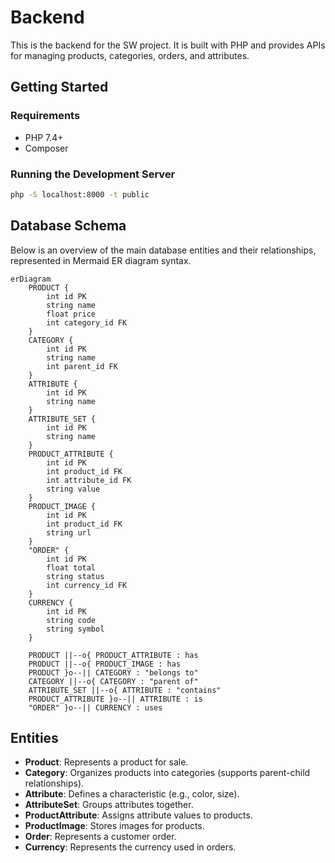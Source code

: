 # Backend

This is the backend for the SW project. It is built with PHP and provides APIs for managing products, categories, orders, and attributes.

## Getting Started

### Requirements

- PHP 7.4+
- Composer

### Running the Development Server

```sh
php -S localhost:8000 -t public
```

## Database Schema

Below is an overview of the main database entities and their relationships, represented in Mermaid ER diagram syntax.

```mermaid
erDiagram
    PRODUCT {
        int id PK
        string name
        float price
        int category_id FK
    }
    CATEGORY {
        int id PK
        string name
        int parent_id FK
    }
    ATTRIBUTE {
        int id PK
        string name
    }
    ATTRIBUTE_SET {
        int id PK
        string name
    }
    PRODUCT_ATTRIBUTE {
        int id PK
        int product_id FK
        int attribute_id FK
        string value
    }
    PRODUCT_IMAGE {
        int id PK
        int product_id FK
        string url
    }
    "ORDER" {
        int id PK
        float total
        string status
        int currency_id FK
    }
    CURRENCY {
        int id PK
        string code
        string symbol
    }

    PRODUCT ||--o{ PRODUCT_ATTRIBUTE : has
    PRODUCT ||--o{ PRODUCT_IMAGE : has
    PRODUCT }o--|| CATEGORY : "belongs to"
    CATEGORY ||--o{ CATEGORY : "parent of"
    ATTRIBUTE_SET ||--o{ ATTRIBUTE : "contains"
    PRODUCT_ATTRIBUTE }o--|| ATTRIBUTE : is
    "ORDER" }o--|| CURRENCY : uses

```

## Entities

- **Product**: Represents a product for sale.
- **Category**: Organizes products into categories (supports parent-child relationships).
- **Attribute**: Defines a characteristic (e.g., color, size).
- **AttributeSet**: Groups attributes together.
- **ProductAttribute**: Assigns attribute values to products.
- **ProductImage**: Stores images for products.
- **Order**: Represents a customer order.
- **Currency**: Represents the currency used in orders.
